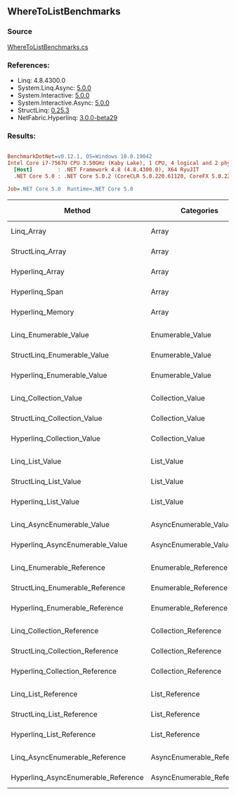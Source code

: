﻿## WhereToListBenchmarks

### Source
[WhereToListBenchmarks.cs](../NetFabric.Hyperlinq.Benchmarks/Benchmarks/WhereToListBenchmarks.cs)

### References:
- Linq: 4.8.4300.0
- System.Linq.Async: [5.0.0](https://www.nuget.org/packages/System.Linq.Async/5.0.0)
- System.Interactive: [5.0.0](https://www.nuget.org/packages/System.Interactive/5.0.0)
- System.Interactive.Async: [5.0.0](https://www.nuget.org/packages/System.Interactive.Async/5.0.0)
- StructLinq: [0.25.3](https://www.nuget.org/packages/StructLinq/0.25.3)
- NetFabric.Hyperlinq: [3.0.0-beta29](https://www.nuget.org/packages/NetFabric.Hyperlinq/3.0.0-beta29)

### Results:
``` ini

BenchmarkDotNet=v0.12.1, OS=Windows 10.0.19042
Intel Core i7-7567U CPU 3.50GHz (Kaby Lake), 1 CPU, 4 logical and 2 physical cores
  [Host]        : .NET Framework 4.8 (4.8.4300.0), X64 RyuJIT
  .NET Core 5.0 : .NET Core 5.0.2 (CoreCLR 5.0.220.61120, CoreFX 5.0.220.61120), X64 RyuJIT

Job=.NET Core 5.0  Runtime=.NET Core 5.0  

```
|                              Method |                Categories | Count |       Mean |    Error |   StdDev | Ratio | RatioSD |  Gen 0 | Gen 1 | Gen 2 | Allocated |
|------------------------------------ |-------------------------- |------ |-----------:|---------:|---------:|------:|--------:|-------:|------:|------:|----------:|
|                          Linq_Array |                     Array |   100 |   400.6 ns |  2.94 ns |  2.60 ns |  1.00 |    0.00 | 0.3328 |     - |     - |     696 B |
|                    StructLinq_Array |                     Array |   100 |   431.3 ns |  5.80 ns |  4.85 ns |  1.08 |    0.01 | 0.1297 |     - |     - |     272 B |
|                     Hyperlinq_Array |                     Array |   100 |   514.6 ns |  4.31 ns |  3.82 ns |  1.28 |    0.01 | 0.1297 |     - |     - |     272 B |
|                      Hyperlinq_Span |                     Array |   100 |   505.9 ns |  5.18 ns |  4.85 ns |  1.26 |    0.01 | 0.1297 |     - |     - |     272 B |
|                    Hyperlinq_Memory |                     Array |   100 |   484.4 ns |  5.52 ns |  4.90 ns |  1.21 |    0.01 | 0.1297 |     - |     - |     272 B |
|                                     |                           |       |            |          |          |       |         |        |       |       |           |
|               Linq_Enumerable_Value |          Enumerable_Value |   100 | 1,340.7 ns | 15.61 ns | 13.84 ns |  1.00 |    0.00 | 0.3510 |     - |     - |     736 B |
|         StructLinq_Enumerable_Value |          Enumerable_Value |   100 | 1,269.4 ns | 10.89 ns |  9.10 ns |  0.95 |    0.01 | 0.1450 |     - |     - |     304 B |
|          Hyperlinq_Enumerable_Value |          Enumerable_Value |   100 |   592.3 ns |  9.60 ns |  8.51 ns |  0.44 |    0.01 | 0.1297 |     - |     - |     272 B |
|                                     |                           |       |            |          |          |       |         |        |       |       |           |
|               Linq_Collection_Value |          Collection_Value |   100 | 1,246.4 ns | 11.41 ns | 10.68 ns |  1.00 |    0.00 | 0.3510 |     - |     - |     736 B |
|         StructLinq_Collection_Value |          Collection_Value |   100 | 1,298.3 ns | 21.72 ns | 19.25 ns |  1.04 |    0.01 | 0.1450 |     - |     - |     304 B |
|          Hyperlinq_Collection_Value |          Collection_Value |   100 |   553.5 ns |  8.56 ns |  8.00 ns |  0.44 |    0.01 | 0.1297 |     - |     - |     272 B |
|                                     |                           |       |            |          |          |       |         |        |       |       |           |
|                     Linq_List_Value |                List_Value |   100 | 1,228.4 ns |  4.36 ns |  3.86 ns |  1.00 |    0.00 | 0.3510 |     - |     - |     736 B |
|               StructLinq_List_Value |                List_Value |   100 |   823.2 ns |  4.09 ns |  3.41 ns |  0.67 |    0.00 | 0.1297 |     - |     - |     272 B |
|                Hyperlinq_List_Value |                List_Value |   100 |   912.7 ns |  6.66 ns |  6.23 ns |  0.74 |    0.00 | 0.1297 |     - |     - |     272 B |
|                                     |                           |       |            |          |          |       |         |        |       |       |           |
|          Linq_AsyncEnumerable_Value |     AsyncEnumerable_Value |   100 | 6,239.2 ns | 28.51 ns | 23.81 ns |  1.00 |    0.00 | 0.3586 |     - |     - |     752 B |
|     Hyperlinq_AsyncEnumerable_Value |     AsyncEnumerable_Value |   100 | 6,028.3 ns | 40.70 ns | 33.98 ns |  0.97 |    0.00 | 0.3738 |     - |     - |     784 B |
|                                     |                           |       |            |          |          |       |         |        |       |       |           |
|           Linq_Enumerable_Reference |      Enumerable_Reference |   100 |   923.7 ns |  9.56 ns |  8.94 ns |  1.00 |    0.00 | 0.3519 |     - |     - |     736 B |
|     StructLinq_Enumerable_Reference |      Enumerable_Reference |   100 |   870.5 ns |  6.22 ns |  4.86 ns |  0.94 |    0.01 | 0.1450 |     - |     - |     304 B |
|      Hyperlinq_Enumerable_Reference |      Enumerable_Reference |   100 |   951.5 ns | 12.88 ns | 12.05 ns |  1.03 |    0.02 | 0.1450 |     - |     - |     304 B |
|                                     |                           |       |            |          |          |       |         |        |       |       |           |
|           Linq_Collection_Reference |      Collection_Reference |   100 |   825.7 ns |  6.73 ns |  6.30 ns |  1.00 |    0.00 | 0.3519 |     - |     - |     736 B |
|     StructLinq_Collection_Reference |      Collection_Reference |   100 |   856.7 ns |  8.19 ns |  7.66 ns |  1.04 |    0.01 | 0.1450 |     - |     - |     304 B |
|      Hyperlinq_Collection_Reference |      Collection_Reference |   100 |   954.3 ns |  6.18 ns |  5.47 ns |  1.16 |    0.01 | 0.1450 |     - |     - |     304 B |
|                                     |                           |       |            |          |          |       |         |        |       |       |           |
|                 Linq_List_Reference |            List_Reference |   100 | 1,044.1 ns | 10.54 ns |  8.80 ns |  1.00 |    0.00 | 0.3510 |     - |     - |     736 B |
|           StructLinq_List_Reference |            List_Reference |   100 |   868.8 ns | 14.72 ns | 13.05 ns |  0.83 |    0.01 | 0.1450 |     - |     - |     304 B |
|            Hyperlinq_List_Reference |            List_Reference |   100 |   914.0 ns |  4.03 ns |  3.15 ns |  0.88 |    0.01 | 0.1297 |     - |     - |     272 B |
|                                     |                           |       |            |          |          |       |         |        |       |       |           |
|      Linq_AsyncEnumerable_Reference | AsyncEnumerable_Reference |   100 | 6,083.8 ns | 25.51 ns | 21.30 ns |  1.00 |    0.00 | 0.3586 |     - |     - |     752 B |
| Hyperlinq_AsyncEnumerable_Reference | AsyncEnumerable_Reference |   100 | 6,889.0 ns | 23.42 ns | 20.76 ns |  1.13 |    0.00 | 0.3815 |     - |     - |     800 B |
